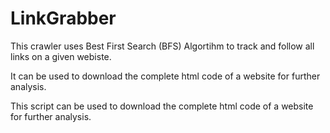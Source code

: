 # LinkGrabber

This crawler uses Best First Search (BFS) Algortihm to track and follow all links on a given webiste.

It can be used to download the complete html code of a website for further analysis.

This script can be used to download the complete html code of a website for further analysis.


